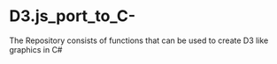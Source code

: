D3.js_port_to_C-
================

The Repository consists of functions that can be used to create D3 like graphics in C#
